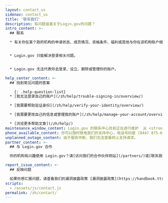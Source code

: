 ```yaml
---
layout: contact_us
sidenav: contact_us
title: '联系我们'
description: 有问题或者关于Login.gov的问题？
intro_content: >-
  ## 联系

  * 有关你在某个政府机构的申请状态、成员情况、资格条件、福利或其他与你在该机构账户相关的问题，请联系该机构来获得帮助。其联系信息可在机构网站上得到。


  * Login.gov 只能解决登录相关问题。


  * Login.gov 无法代表你去登录、设立、删除或管理你的账户。

help_center_content: >-
  ## 找到常见问题的答案

    {: .help-question-list}
  * [我无法登录自己的账户](/zh/help/trouble-signing-in/overview/)

  * [我需要帮助验证身份](/zh/help/verify-your-identity/overview/)

  * [我需要更改自己的信息或管理我的账户](/zh/help/manage-your-account/overview/)

  * [浏览更多帮助文章](/zh/help/)
maintenance_window_content: Login.gov 的联系中心目前正在进行维护  从 <strong>%{start_time} - %{end_time}.</strong>请访问以下常见主题获得帮助。
phone_available_content: 你可以随时致电我们的支持中心，电话号码是 (844) 875-6446.
unplanned_outage_content: 由于服务中断，我们无法查看网上支持请求。
partner_content: >-
  ## 与 Login.gov 合作

  你的机构有兴趣使用 Login.gov？请[访问我们的合作伙伴网站](/partners/)或[联系我们](/partners/business-inquiries/)。

report_issue_content: >-
  ## 反映问题

  如果你想汇报问题，请查看我们的漏洞披露政策 [漏洞披露政策](https://handbook.tts.gsa.gov/general-information-and-resources/tech-policies/responding-to-public-disclosure-vulnerabilities/ "跟随链接")并使用[漏洞披露表格](https://docs.google.com/forms/d/e/1FAIpQLScuo4xCzBlpLnoq7-bDAVAxtJci03by7S-Q-Z_JUBDloK01QA/viewform "跟随链接")与我们联系。
scripts:
  - /assets/js/contact.js
permalink: /zh/contact/
---
```

